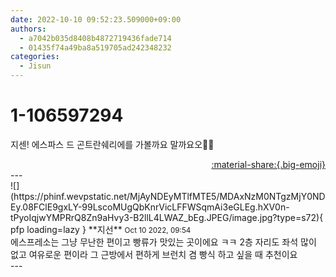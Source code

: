 ```yaml
---
date: 2022-10-10 09:52:23.509000+09:00
authors:
  - a7042b035d8408b4872719436fade714
  - 01435f74a49ba8a519705ad242348232
categories:
  - Jisun
---
```


# 1-106597294

<div class="post-container" markdown="1">
<div class="content-container md-sidebar__scrollwrap" markdown="1">

지센! 에스파스 드 곤트란쉐리에를 가볼까요 말까요오🤔🤔

</div>
</div>

<div style="text-align: right;" markdown="1">
<a href="https://weverse.io/fromis9/fanpost/1-106597294" style="text-align: right;">:material-share:{.big-emoji}</a>
</div>
---

<div class="comments-container md-sidebar__scrollwrap" markdown="1">
<div class="comment" markdown="1">
<div class='id-container' markdown="1">
![](https://phinf.wevpstatic.net/MjAyNDEyMTlfMTE5/MDAxNzM0NTgzMjY0NDEy.08FClE9gxLY-99LscoMUgQbKnrVicLFFWSqmAi3eGLEg.hXV0n-tPyoIqjwYMPRrQ8Zn9aHvy3-B2llL4LWAZ_bEg.JPEG/image.jpg?type=s72){ pfp loading=lazy }
**<span class="artist">지선</span>** <small>Oct 10 2022, 09:54</small><br>
</div>
<div class='comment-body' markdown="1">
에스프레소는 그냥 무난한 편이고 빵류가 맛있는 곳이에요 ㅋㅋ 2층 자리도 좌석 많이 없고 여유로운 편이라 그 근방에서 편하게 브런치 겸 빵식 하고 싶을 때 추천이요
</div>
</div>
</div>
---
